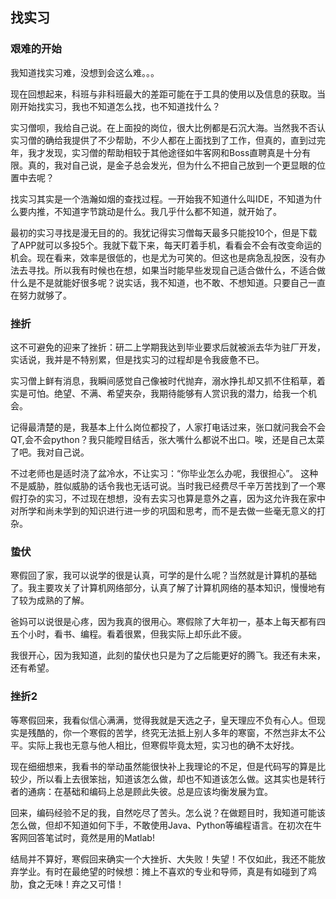 ## 找实习
### 艰难的开始
我知道找实习难，没想到会这么难。。。

现在回想起来，科班与非科班最大的差距可能在于工具的使用以及信息的获取。当刚开始找实习，我也不知道怎么找，也不知道找什么？

实习僧呗，我给自己说。在上面投的岗位，很大比例都是石沉大海。当然我不否认实习僧的确给我提供了不少帮助，不少人都在上面找到了工作，但真的，直到过完年，我才发现，实习僧的帮助相较于其他途径如牛客网和Boss直聘真是十分有限。真的，我对自己说，是金子总会发光，但为什么不把自己放到一个更显眼的位置中去呢？

找实习其实是一个浩瀚如烟的查找过程。一开始我不知道什么叫IDE，不知道为什么要内推，不知道字节跳动是什么。我几乎什么都不知道，就开始了。

最初的实习寻找是漫无目的的。我犹记得实习僧每天最多只能投10个，但是下载了APP就可以多投5个。我就下载下来，每天盯着手机，看看会不会有改变命运的机会。现在看来，效率是很低的，也是尤为可笑的。但这也是病急乱投医，没有办法去寻找。所以我有时候也在想，如果当时能早些发现自己适合做什么，不适合做什么是不是就能好很多呢？说实话，我不知道，也不敢、不想知道。只要自己一直在努力就够了。

### 挫折
这不可避免的迎来了挫折：研二上学期我达到毕业要求后就被派去华为驻厂开发，实话说，我并是不特别累，但是找实习的过程却是令我疲惫不已。

实习僧上鲜有消息，我瞬间感觉自己像被时代抛弃，溺水挣扎却又抓不住稻草，着实是可怕。绝望、不满、希望夹杂，我期待能够有人赏识我的潜力，给我一个机会。

记得最清楚的是，我基本上什么岗位都投了，人家打电话过来，张口就问我会不会QT,会不会python？我只能瞠目结舌，张大嘴什么都说不出口。唉，还是自己太菜了吧。我对自己说。

不过老师也是适时浇了盆冷水，不让实习：“你毕业怎么办呢，我很担心”。 这种不是威胁，胜似威胁的话令我也无话可说。当时我已经费尽千辛万苦找到了一个寒假打杂的实习，不过现在想想，没有去实习也算是意外之喜，因为这允许我在家中对所学和尚未学到的知识进行进一步的巩固和思考，而不是去做一些毫无意义的打杂。

### 蛰伏

寒假回了家，我可以说学的很是认真，可学的是什么呢？当然就是计算机的基础了。我主要攻关了计算机网络部分，认真了解了计算机网络的基本知识，慢慢地有了较为成熟的了解。

爸妈可以说很是心疼，因为我真的很用心。寒假除了大年初一，基本上每天都有四五个小时，看书、编程。看着很累，但我实际上却乐此不疲。

我很开心，因为我知道，此刻的蛰伏也只是为了之后能更好的腾飞。我还有未来，还有希望。

### 挫折2

等寒假回来，我看似信心满满，觉得我就是天选之子，皇天理应不负有心人。但现实是残酷的，你一个寒假的苦学，终究无法抵上别人多年的寒窗，不然岂非太不公平。实际上我也无意与他人相比，但寒假毕竟太短，实习也的确不太好找。

现在细细想来，我看书的举动虽然能很快补上我理论的不足，但是代码写的算是比较少，所以看上去很笨拙，知道该怎么做，却也不知道该怎么做。这其实也是转行者的通病：在基础和编码上总是顾此失彼。总是应该均衡发展为宜。

回来，编码经验不足的我，自然吃尽了苦头。怎么说？在做题目时，我知道可能该怎么做，但却不知道如何下手，不敢使用Java、Python等编程语言。在初次在牛客网回答笔试时，竟然是用的Matlab!

结局并不算好，寒假回来确实一个大挫折、大失败！失望！不仅如此，我还不能放弃学业。有时在最绝望的时候想：摊上不喜欢的专业和导师，真是有如碰到了鸡肋，食之无味！弃之又可惜！